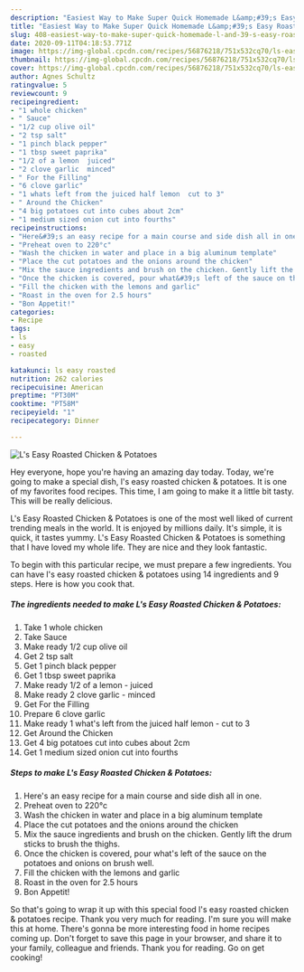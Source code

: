 ```yaml
---
description: "Easiest Way to Make Super Quick Homemade L&amp;#39;s Easy Roasted Chicken &amp;amp; Potatoes"
title: "Easiest Way to Make Super Quick Homemade L&amp;#39;s Easy Roasted Chicken &amp;amp; Potatoes"
slug: 408-easiest-way-to-make-super-quick-homemade-l-and-39-s-easy-roasted-chicken-and-amp-potatoes
date: 2020-09-11T04:18:53.771Z
image: https://img-global.cpcdn.com/recipes/56876218/751x532cq70/ls-easy-roasted-chicken-potatoes-recipe-main-photo.jpg
thumbnail: https://img-global.cpcdn.com/recipes/56876218/751x532cq70/ls-easy-roasted-chicken-potatoes-recipe-main-photo.jpg
cover: https://img-global.cpcdn.com/recipes/56876218/751x532cq70/ls-easy-roasted-chicken-potatoes-recipe-main-photo.jpg
author: Agnes Schultz
ratingvalue: 5
reviewcount: 9
recipeingredient:
- "1 whole chicken"
- " Sauce"
- "1/2 cup olive oil"
- "2 tsp salt"
- "1 pinch black pepper"
- "1 tbsp sweet paprika"
- "1/2 of a lemon  juiced"
- "2 clove garlic  minced"
- " For the Filling"
- "6 clove garlic"
- "1 whats left from the juiced half lemon  cut to 3"
- " Around the Chicken"
- "4 big potatoes cut into cubes about 2cm"
- "1 medium sized onion cut into fourths"
recipeinstructions:
- "Here&#39;s an easy recipe for a main course and side dish all in one."
- "Preheat oven to 220°c"
- "Wash the chicken in water and place in a big aluminum template"
- "Place the cut potatoes and the onions around the chicken"
- "Mix the sauce ingredients and brush on the chicken. Gently lift the drum sticks to brush the thighs."
- "Once the chicken is covered, pour what&#39;s left of the sauce on the potatoes and onions on brush well."
- "Fill the chicken with the lemons and garlic"
- "Roast in the oven for 2.5 hours"
- "Bon Appetit!"
categories:
- Recipe
tags:
- ls
- easy
- roasted

katakunci: ls easy roasted 
nutrition: 262 calories
recipecuisine: American
preptime: "PT30M"
cooktime: "PT58M"
recipeyield: "1"
recipecategory: Dinner

---
```



![L&#39;s Easy Roasted Chicken &amp; Potatoes](https://img-global.cpcdn.com/recipes/56876218/751x532cq70/ls-easy-roasted-chicken-potatoes-recipe-main-photo.jpg)

Hey everyone, hope you're having an amazing day today. Today, we're going to make a special dish, l&#39;s easy roasted chicken &amp; potatoes. It is one of my favorites food recipes. This time, I am going to make it a little bit tasty. This will be really delicious.



L&#39;s Easy Roasted Chicken &amp; Potatoes is one of the most well liked of current trending meals in the world. It is enjoyed by millions daily. It's simple, it is quick, it tastes yummy. L&#39;s Easy Roasted Chicken &amp; Potatoes is something that I have loved my whole life. They are nice and they look fantastic.


To begin with this particular recipe, we must prepare a few ingredients. You can have l&#39;s easy roasted chicken &amp; potatoes using 14 ingredients and 9 steps. Here is how you cook that.

<!--inarticleads1-->

##### The ingredients needed to make L&#39;s Easy Roasted Chicken &amp; Potatoes:

1. Take 1 whole chicken
1. Take  Sauce
1. Make ready 1/2 cup olive oil
1. Get 2 tsp salt
1. Get 1 pinch black pepper
1. Get 1 tbsp sweet paprika
1. Make ready 1/2 of a lemon - juiced
1. Make ready 2 clove garlic - minced
1. Get  For the Filling
1. Prepare 6 clove garlic
1. Make ready 1 what&#39;s left from the juiced half lemon - cut to 3
1. Get  Around the Chicken
1. Get 4 big potatoes cut into cubes about 2cm
1. Get 1 medium sized onion cut into fourths




<!--inarticleads2-->

##### Steps to make L&#39;s Easy Roasted Chicken &amp; Potatoes:

1. Here&#39;s an easy recipe for a main course and side dish all in one.
1. Preheat oven to 220°c
1. Wash the chicken in water and place in a big aluminum template
1. Place the cut potatoes and the onions around the chicken
1. Mix the sauce ingredients and brush on the chicken. Gently lift the drum sticks to brush the thighs.
1. Once the chicken is covered, pour what&#39;s left of the sauce on the potatoes and onions on brush well.
1. Fill the chicken with the lemons and garlic
1. Roast in the oven for 2.5 hours
1. Bon Appetit!




So that's going to wrap it up with this special food l&#39;s easy roasted chicken &amp; potatoes recipe. Thank you very much for reading. I'm sure you will make this at home. There's gonna be more interesting food in home recipes coming up. Don't forget to save this page in your browser, and share it to your family, colleague and friends. Thank you for reading. Go on get cooking!
